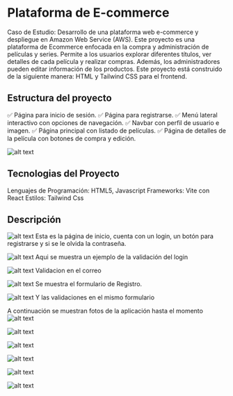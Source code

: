 # Plataforma de E-commerce
Caso de Estudio: Desarrollo de una plataforma web e-commerce y despliegue en Amazon Web Service (AWS).
Este proyecto es una plataforma de Ecommerce enfocada en la compra y administración de películas y series. Permite a los usuarios explorar diferentes títulos, ver detalles de cada película y realizar compras. Además, los administradores pueden editar información de los productos. Este proyecto está construido de la siguiente manera:
    HTML y Tailwind CSS para el frontend.


## Estructura del proyecto

✅ Página para inicio de sesión.
✅ Página para registrarse.
✅ Menú lateral interactivo con opciones de navegación.
✅ Navbar con perfil de usuario e imagen.
✅ Página principal con listado de películas.
✅ Página de detalles de la película con botones de compra y edición.

![alt text](image-7.png)

## Tecnologias del Proyecto
Lenguajes de Programación: HTML5, Javascript
Frameworks: Vite con React
Estilos: Tailwind Css


## Descripción

![alt text](image-8.png)
Esta es la página de inicio, cuenta con un login, un botón para registrarse y si se le olvida la contraseña.

![alt text](image-9.png)
Aqui se muestra un ejemplo de la validación del login

![alt text](image-12.png)
Validacion en el correo

![alt text](image-10.png)
Se muestra el formulario de Registro.

![alt text](image-11.png)
Y las validaciones en el mismo formulario


A continuación se muestran fotos de la aplicación hasta el momento
![alt text](image-6.png)

![alt text](image-1.png)

![alt text](image-2.png)

![alt text](image-3.png)

![alt text](image-4.png)

![alt text](image-5.png)


